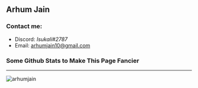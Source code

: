 ## Arhum Jain

### Contact me:
- Discord: _Isukali#2787_
- Email: arhumjain10@gmail.com


### Some Github Stats to Make This Page Fancier
----------------
<p><img align="center" src="https://github-readme-streak-stats.herokuapp.com/?user=arhumjain&theme=tokyonight&" alt="arhumjain" /></p>

